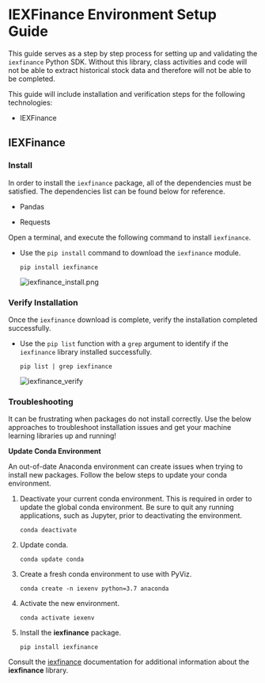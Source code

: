 # IEXFinance Environment Setup Guide

This guide serves as a step by step process for setting up and validating the `iexfinance` Python SDK. Without this library, class activities and code will not be able to extract historical stock data and therefore will not be able to be completed.

This guide will include installation and verification steps for the following technologies:

* IEXFinance

## IEXFinance

### Install

In order to install the `iexfinance` package, all of the dependencies must be satisfied. The dependencies list can be found below for reference.

* Pandas

* Requests

Open a terminal, and execute the following command to install `iexfinance`.

* Use the `pip install` command to download the `iexfinance` module.

  ```shell
  pip install iexfinance
  ```

  ![iexfinance_install.png](Images/iexfinance-install.png)

### Verify Installation

Once the `iexfinance` download is complete, verify the installation completed successfully.

* Use the `pip list` function with a `grep` argument to identify if the `iexfinance` library installed successfully.

  ```shell
  pip list | grep iexfinance
  ```

  ![iexfinance_verify](Images/iexfinance-verify.png)

### Troubleshooting

It can be frustrating when packages do not install correctly. Use the below approaches to troubleshoot installation issues and get your machine learning libraries up and running!

**Update Conda Environment**

An out-of-date Anaconda environment can create issues when trying to install new packages. Follow the below steps to update your conda environment.

1. Deactivate your current conda environment. This is required in order to update the global conda environment. Be sure to quit any running applications, such as Jupyter, prior to deactivating the environment.

    ```shell
    conda deactivate
    ```

2. Update conda.

    ```shell
    conda update conda
    ```

3. Create a fresh conda environment to use with PyViz.

    ```shell
    conda create -n iexenv python=3.7 anaconda
    ```

4. Activate the new environment.

    ```shell
    conda activate iexenv
    ```

5. Install the **iexfinance** package.

    ```shell
    pip install iexfinance
    ```

Consult the [iexfinance](https://addisonlynch.github.io/iexfinance/stable/index.html) documentation for additional information about the **iexfinance** library.
